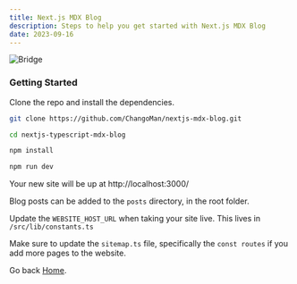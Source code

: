 ```yaml
---
title: Next.js MDX Blog
description: Steps to help you get started with Next.js MDX Blog
date: 2023-09-16
---
```


![Bridge](/images/bridge.png)

### Getting Started

Clone the repo and install the dependencies.

```bash [Terminal]
git clone https://github.com/ChangoMan/nextjs-mdx-blog.git

cd nextjs-typescript-mdx-blog

npm install

npm run dev
```

Your new site will be up at http://localhost:3000/

Blog posts can be added to the `posts` directory, in the root folder.

Update the `WEBSITE_HOST_URL` when taking your site live. This lives in `/src/lib/constants.ts`

Make sure to update the `sitemap.ts` file, specifically the `const routes` if you add more pages to the website.

Go back [Home](/).
